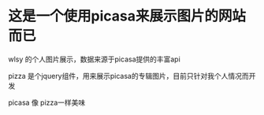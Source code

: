 这是一个使用picasa来展示图片的网站而已
===============

wlsy 的个人图片展示，数据来源于picasa提供的丰富api

pizza 是个jquery组件，用来展示picasa的专辑图片，目前只针对我个人情况而开发

picasa 像 pizza一样美味

